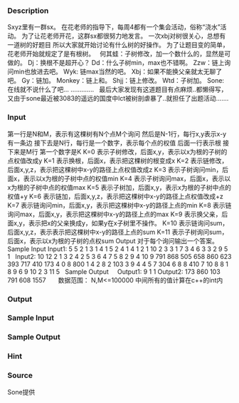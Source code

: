 
### Description
Sxyz里有一群sx。
在花老师的指导下，每周4都有一个集会活动，俗称“浇水”活动。
为了让花老师开花，这群sx都很努力地发言。
一次xbj对树很关心，总想有一道树的好题目
所以大家就开始讨论有什么树的好操作。
为了让题目变的简单，花老师开始就规定了是有根树。
 
何其蛙：子树修改，加一个数什么的，显然是可做的。
Dj：换根不是超开心？
Dd：什么子树min，max也不错啊。
Zzw：链上询问min也放进去吧。
Wyk: 链max当然的吧。
Xbj：如果不能换父亲就太无聊了吧。
Gy：链加。
Monkey：链上和。
Shjj：链上修改。
Wtd：子树加。
Sone: 在线就不说什么了吧...
.............
 
最后大家发现有这道题目有点麻烦..都懒得写，又由于sone最近被3083的遥远的国度中lct被树剖虐暴了..就担任了出题活动.......
### Input
第一行是N和M，表示有这棵树有N个点M个询问
然后是N-1行，每行x,y表示x-y有一条边
接下去是N行，每行是一个数字，表示每个点的权值
后面一行表示根
接下来是M行
第一个数字是K
K=0 表示子树修改，后面x,y，表示以x为根的子树的点权值改成y
K=1 表示换根，后面x，表示把这棵树的根变成x
K=2 表示链修改，后面x,y,z，表示把这棵树中x-y的路径上点权值改成z
K=3 表示子树询问min，后面x，表示以x为根的子树中点的权值min
K=4 表示子树询问max，后面x，表示以x为根的子树中点的权值max
K=5 表示子树加，后面x,y，表示x为根的子树中点的权值+y
K=6 表示链加，后面x,y,z，表示把这棵树中x-y的路径上点权值改成+z
K=7 表示链询问min，后面x,y，表示把这棵树中x-y的路径上点的min
K=8 表示链询问max，后面x,y，表示把这棵树中x-y的路径上点的max
K=9 表示换父亲，后面x,y，表示把x的父亲换成y，如果y在x子树里不操作。
K=10 表示链询问sum，后面x,y,z，表示表示把这棵树中x-y的路径上点的sum
K=11 表示子树询问sum，后面x，表示以x为根的子树的点权sum
Output
对于每个询问输出一个答案。
Sample Input
Input1: 
5 5
2 1
3 1
4 1
5 2
4
1
4
1
2
1
10 2 3
3 1
7 3 4
6 3 3 2
9 5 1
 
Input2: 
10 12
2 1
3 2
4 2
5 3
6 4
7 5
8 2
9 4
10 9
791
868
505
658
860
623
393
717
410
173
4
0 8 800
1 4
2 8 2 103
3 9
4 4
5 7 304
6 8 8 410
7 10 8
8 1 8
9 6 9
10 2 3
11 5
 
Sample Output
 
 
Output1:
9
1
1
Output2:
173
860
103
791
608
1557
 
 
 
数据范围：
N,M<=100000
中间所有的值计算在c++的int内
### Output

### Sample Input

### Sample Output

### Hint

### Source
Sone提供